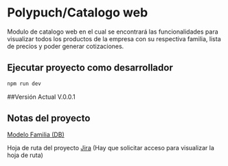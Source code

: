 # Polypuch/Catalogo web
Modulo de catalogo web en el cual se encontrará las funcionalidades para visualizar todos los productos de la empresa con su respectiva familia, lista de precios y poder generar cotizaciones.

## Ejecutar proyecto como desarrollador 
```javascript
npm run dev
```

##Versión Actual
V.0.0.1


## Notas del proyecto
[Modelo Familia (DB)](https://www.evernote.com/shard/s553/sh/4b050c8f-071e-021b-e629-b3801a8e9c74/9c882e46a273ebb72129a138d4433677)


Hoja de ruta del proyecto [Jira](https://ti-area.atlassian.net/l/c/WXJ0nGah) (Hay que solicitar acceso para visualizar la hoja de ruta)
